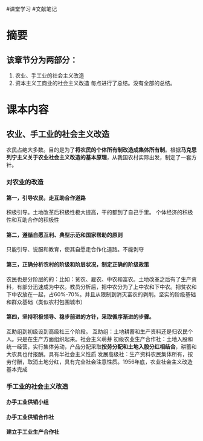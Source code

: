 #课堂学习 #文献笔记 

# 摘要

## 该章节分为两部分：

1. 农业、手工业的社会主义改造
2. 资本主义工商业的社会主义改造
每点进行了总结。没有全部的总结。

# 课本内容

## 农业、手工业的社会主义改造

农民占绝大多数。目的是为了**将农民的个体所有制改造成集体所有制**。根据**马克思列宁主义关于农业社会主义改造的基本原理**，从我国农村实际出发，制定了一套方针。

### 对农业的改造

#### 第一，引导农民，走互助合作道路

积极引导。土地改革后积极性极大提高，干的都到了自己手里。
个体经济的积极性和互助合作的积极性

#### 第二，遵循自愿互利、典型示范和国家帮助的原则

只能引导、说服和教育，使其自愿走合作化道路。不能剥夺

#### 第三，正确分析农村的阶级和阶层状况，制定正确的阶级政策

农民也是分阶层的的：比如：贫农、雇农、中农和富农。土地改革之后有了生产资料，有部分迅速成为中农。教员分析后，把中农分为了上中农和下中农。把贫农和下中农放在一起，占60%-70%。并且从限制到消灭富农的剥削。坚实的阶级基础和群众基础（类似农村包围城市）

#### 第四，坚持积极领导、稳步前进的方针，采取循序渐进的步骤。

互助组到初级设到高级社三个阶段。
互助组：土地耕蓄和生产资料还是归农民个人。只是在生产方面组织起来。社会主义萌芽
初级农业生产合作社：土地入股和统一经营，实行集体劳动，产品分配采取**按劳分配和土地入股分红相结合**，耕蓄和大农具也付报酬。具有半社会主义性质
发展高级社：生产资料农民集体所有，按劳付酬，取消土地分红，具有完全社会注意性质。1956年底，农业社会主义改造基本完成

### 手工业的社会主义改造

#### 办手工业供销小组

#### 办手工业供销合作社

#### 建立手工业生产合作社

